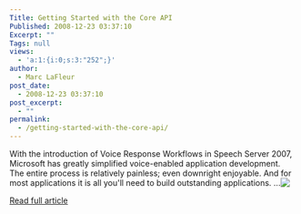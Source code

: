 ```yaml
---
Title: Getting Started with the Core API
Published: 2008-12-23 03:37:10
Excerpt: ""
Tags: null
views:
  - 'a:1:{i:0;s:3:"252";}'
author:
  - Marc LaFleur
post_date:
  - 2008-12-23 03:37:10
post_excerpt:
  - ""
permalink:
  - /getting-started-with-the-core-api/
---
```

<p></p>  <p>With the introduction of Voice Response Workflows in Speech Server 2007, Microsoft has greatly simplified voice-enabled application development. The entire process is relatively painless; even downright enjoyable. And for most applications it is all you'll need to build outstanding applications. <span>...<a href="http://gotspeech.net/blogs/speakingfromtheedge/archive/2008/07/22/getting-started-with-the-core-api.aspx"><img style="vertical-align: text-top" src="http://www.blogblog.com/rounders2/icon_arrow.gif" border="0" /></a></span></p>  <p></p>  <p><a href="http://gotspeech.net/blogs/speakingfromtheedge/archive/2008/07/22/getting-started-with-the-core-api.aspx">Read full article</a></p>
